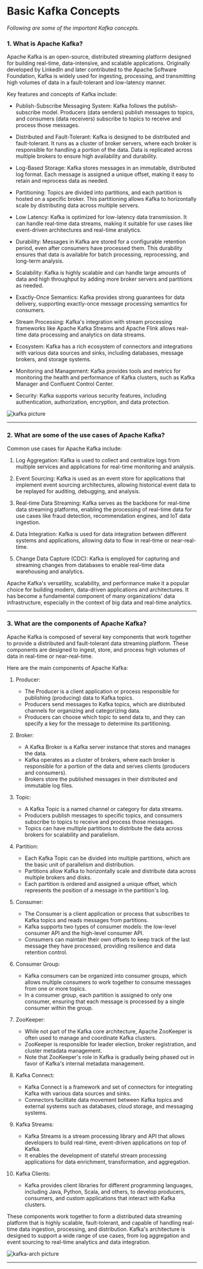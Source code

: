 # Basic Kafka Concepts
                                  
*Following are some of the important Kafka concepts.*
     
### 1. What is Apache Kafka?

Apache Kafka is an open-source, distributed streaming platform designed for building real-time, data-intensive, and scalable applications. Originally developed by LinkedIn and later contributed to the Apache Software Foundation, Kafka is widely used for ingesting, processing, and transmitting high volumes of data in a fault-tolerant and low-latency manner.

Key features and concepts of Kafka include:

* Publish-Subscribe Messaging System: Kafka follows the publish-subscribe model. Producers (data senders) publish messages to topics, and consumers (data receivers) subscribe to topics to receive and process those messages.

* Distributed and Fault-Tolerant: Kafka is designed to be distributed and fault-tolerant. It runs as a cluster of broker servers, where each broker is responsible for handling a portion of the data. Data is replicated across multiple brokers to ensure high availability and durability.

* Log-Based Storage: Kafka stores messages in an immutable, distributed log format. Each message is assigned a unique offset, making it easy to retain and reprocess data as needed.

* Partitioning: Topics are divided into partitions, and each partition is hosted on a specific broker. This partitioning allows Kafka to horizontally scale by distributing data across multiple servers.

* Low Latency: Kafka is optimized for low-latency data transmission. It can handle real-time data streams, making it suitable for use cases like event-driven architectures and real-time analytics.

* Durability: Messages in Kafka are stored for a configurable retention period, even after consumers have processed them. This durability ensures that data is available for batch processing, reprocessing, and long-term analysis.

* Scalability: Kafka is highly scalable and can handle large amounts of data and high throughput by adding more broker servers and partitions as needed.

* Exactly-Once Semantics: Kafka provides strong guarantees for data delivery, supporting exactly-once message processing semantics for consumers.

* Stream Processing: Kafka's integration with stream processing frameworks like Apache Kafka Streams and Apache Flink allows real-time data processing and analytics on data streams.

* Ecosystem: Kafka has a rich ecosystem of connectors and integrations with various data sources and sinks, including databases, message brokers, and storage systems.

* Monitoring and Management: Kafka provides tools and metrics for monitoring the health and performance of Kafka clusters, such as Kafka Manager and Confluent Control Center.

* Security: Kafka supports various security features, including authentication, authorization, encryption, and data protection.


![kafka picture](./assets/kafka.png)

----------------------------------------------


### 2. What are some of the use cases of Apache Kafka?

Common use cases for Apache Kafka include:

1. Log Aggregation: Kafka is used to collect and centralize logs from multiple services and applications for real-time monitoring and analysis.

2. Event Sourcing: Kafka is used as an event store for applications that implement event sourcing architectures, allowing historical event data to be replayed for auditing, debugging, and analysis.

3. Real-time Data Streaming: Kafka serves as the backbone for real-time data streaming platforms, enabling the processing of real-time data for use cases like fraud detection, recommendation engines, and IoT data ingestion.

4. Data Integration: Kafka is used for data integration between different systems and applications, allowing data to flow in real-time or near-real-time.

5. Change Data Capture (CDC): Kafka is employed for capturing and streaming changes from databases to enable real-time data warehousing and analytics.

Apache Kafka's versatility, scalability, and performance make it a popular choice for building modern, data-driven applications and architectures. It has become a fundamental component of many organizations' data infrastructure, especially in the context of big data and real-time analytics.

----------------------------------------------

### 3. What are the components of Apache Kafka?

Apache Kafka is composed of several key components that work together to provide a distributed and fault-tolerant data streaming platform. These components are designed to ingest, store, and process high volumes of data in real-time or near-real-time. 

Here are the main components of Apache Kafka:

1. Producer:

    * The Producer is a client application or process responsible for publishing (producing) data to Kafka topics.
    * Producers send messages to Kafka topics, which are distributed channels for organizing and categorizing data.
    * Producers can choose which topic to send data to, and they can specify a key for the message to determine its partitioning.


2. Broker:

    * A Kafka Broker is a Kafka server instance that stores and manages the data.
    * Kafka operates as a cluster of brokers, where each broker is responsible for a portion of the data and serves clients (producers and consumers).
    * Brokers store the published messages in their distributed and immutable log files.

3. Topic:

    * A Kafka Topic is a named channel or category for data streams.
    * Producers publish messages to specific topics, and consumers subscribe to topics to receive and process those messages.
    * Topics can have multiple partitions to distribute the data across brokers for scalability and parallelism.

4. Partition:

    * Each Kafka Topic can be divided into multiple partitions, which are the basic unit of parallelism and distribution.
    * Partitions allow Kafka to horizontally scale and distribute data across multiple brokers and disks.
    * Each partition is ordered and assigned a unique offset, which represents the position of a message in the partition's log.

5. Consumer:

    * The Consumer is a client application or process that subscribes to Kafka topics and reads messages from partitions.
    * Kafka supports two types of consumer models: the low-level consumer API and the high-level consumer API.
    * Consumers can maintain their own offsets to keep track of the last message they have processed, providing resilience and data retention control.

6. Consumer Group:

    * Kafka consumers can be organized into consumer groups, which allows multiple consumers to work together to consume messages from one or more topics.
    * In a consumer group, each partition is assigned to only one consumer, ensuring that each message is processed by a single consumer within the group.

7. ZooKeeper:

    * While not part of the Kafka core architecture, Apache ZooKeeper is often used to manage and coordinate Kafka clusters.
    * ZooKeeper is responsible for leader election, broker registration, and cluster metadata management.
    * Note that ZooKeeper's role in Kafka is gradually being phased out in favor of Kafka's internal metadata management.

8. Kafka Connect:

    * Kafka Connect is a framework and set of connectors for integrating Kafka with various data sources and sinks.
    * Connectors facilitate data movement between Kafka topics and external systems such as databases, cloud storage, and messaging systems.

9. Kafka Streams:

    * Kafka Streams is a stream processing library and API that allows developers to build real-time, event-driven applications on top of Kafka.
    * It enables the development of stateful stream processing applications for data enrichment, transformation, and aggregation.

10. Kafka Clients:

    * Kafka provides client libraries for different programming languages, including Java, Python, Scala, and others, to develop producers, consumers, and custom applications that interact with Kafka clusters.

These components work together to form a distributed data streaming platform that is highly scalable, fault-tolerant, and capable of handling real-time data ingestion, processing, and distribution. Kafka's architecture is designed to support a wide range of use cases, from log aggregation and event sourcing to real-time analytics and data integration.

![kafka-arch picture](./assets/kafka-arch.png)

----------------------------------------------

